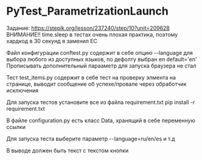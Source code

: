 # PyTest_ParametrizationLaunch
Задание: https://stepik.org/lesson/237240/step/10?unit=209628
ВНИМАНИЕ!! time.sleep в тестах очень плохая практика, поэтому хардкод в 30 секунд я заменил EC


Файл конфигурации conftest.py содержит в себе опцию --language для выбора любого из доступных языков, по дефолту выбран en default='en'
Прописывать дополнительный парааметр для запуска браузера не стал

Тест test_items.py содержит в себе тест на проверку элмента на странице, выводит сообщение об успехе/провале через обработчик исключения

Для запуска тестов установите все из файла requirement.txt
pip install -r requirement.txt

В файле configuration.py есть класс Data, хранящий в себе переменную ссылки

Для запуска теста выберите параметр --language=ru/en/es и т.д

В выводе должен быть текст с текстом кнопки
